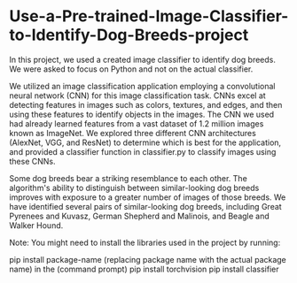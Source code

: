 # Use-a-Pre-trained-Image-Classifier-to-Identify-Dog-Breeds-project
In this project, we used a created image classifier to identify dog breeds. We were asked to focus on Python and not on the actual classifier.

 We utilized an image classification application employing a convolutional neural network (CNN) for this image classification task. CNNs excel at detecting features in images such as colors, textures, and edges, and then using these features to identify objects in the images. The CNN we used had already learned features from a vast dataset of 1.2 million images known as ImageNet. We explored three different CNN architectures (AlexNet, VGG, and ResNet) to determine which is best for the application, and provided a classifier function in classifier.py to classify images using these CNNs.

Some dog breeds bear a striking resemblance to each other. The algorithm's ability to distinguish between similar-looking dog breeds improves with exposure to a greater number of images of those breeds. We have identified several pairs of similar-looking dog breeds, including Great Pyrenees and Kuvasz, German Shepherd and Malinois, and Beagle and Walker Hound.

Note: You might need to install the libraries used in the project by running:

pip install package-name (replacing package name with the actual package name) in the (command prompt)
pip install torchvision
pip install classifier


